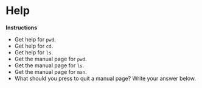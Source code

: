 # Help

**Instructions**
* Get help for `pwd`. 
* Get help for `cd`. 
* Get help for `ls`.
* Get the manual page for `pwd`. 
* Get the manual page for `ls`. 
* Get the manual page for `man`. 
* What should you press to quit a manual page? Write your answer below. 
